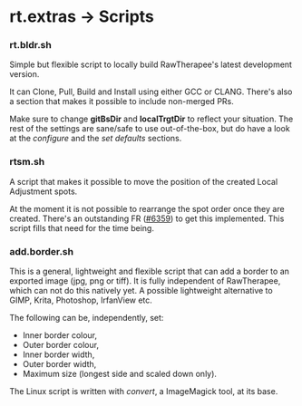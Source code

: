 # rt.extras -> Scripts

### rt.bldr.sh

Simple but flexible script to locally build RawTherapee's latest development version.

It can Clone, Pull, Build and Install using either GCC or CLANG. There's also a section that makes it possible to include non-merged PRs.

Make sure to change **gitBsDir** and **localTrgtDir** to reflect your situation. The rest of the settings are sane/safe to use out-of-the-box, but do have a look at the *configure* and the *set defaults* sections.

### rtsm.sh

A script that makes it possible to move the position of the created Local Adjustment spots.

At the moment it is not possible to rearrange the spot order once they are created. There's an outstanding FR ([#6359](https://github.com/Beep6581/RawTherapee/issues/6359)) to get this implemented. This script fills that need for the time being.

### add.border.sh

This is a general, lightweight and flexible script that can add a border to an exported image (jpg, png or tiff). It is fully independent of RawTherapee, which can not do this natively yet. A possible lightweight alternative to GIMP, Krita, Photoshop, IrfanView etc.

The following can be, independently, set: 
- Inner border colour,
- Outer border colour,
- Inner border width,
- Outer border width,
- Maximum size (longest side and scaled down only).

The Linux script is written with *convert*, a ImageMagick tool, at its base.
